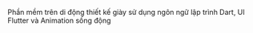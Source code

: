 Phần mềm trên di động thiết kế giày sử dụng ngôn ngữ lập trình Dart, UI Flutter và Animation sống động

